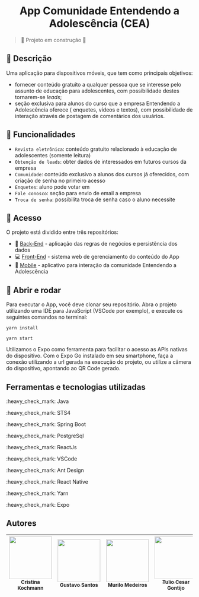 

<h1 align="center"> App 
Comunidade Entendendo a Adolescência (CEA) </h1>

> :construction: Projeto em construção :construction:

## :scroll: Descrição

Uma aplicação para dispositivos móveis, que tem como principais objetivos:
- fornecer conteúdo gratuito a qualquer pessoa que se interesse pelo assunto de educação para adolescentes, com possibilidade destes tornarem-se *leads*;
- seção exclusiva para alunos do curso que a empresa Entendendo a Adolescência oferece ( enquetes, vídeos e textos), com possibilidade de interação através de postagem de comentários dos usuários.

## :hammer: Funcionalidades

- `Revista eletrônica`: conteúdo gratuito relacionado à educação de adolescentes (somente leitura)
- `Obtenção de leads`: obter dados de interessados em futuros cursos da empresa
- `Comunidade`: conteúdo exclusivo a alunos dos cursos já oferecidos, com criação de senha no primeiro acesso
- `Enquetes`: aluno pode votar em 
- `Fale conosco`: seção para envio de email a empresa
- `Troca de senha`: possibilita troca de senha caso o aluno necessite

## :file_folder: Acesso

O projeto está dividido entre três repositórios:
- :floppy_disk: [Back-End](https://github.com/MurilloIDM/cea-back-end) - aplicação das regras de negócios e persistência dos dados
- :computer: [Front-End](https://github.com/MurilloIDM/cea-front-end) - sistema web de gerenciamento do conteúdo do App
- :iphone: [Mobile](https://github.com/MurilloIDM/cea-app) - aplicativo para interação da comunidade Entendendo a Adolescência



## :wrench: Abrir e rodar

Para executar o App, você deve clonar seu repositório. 
Abra o projeto utilizando uma IDE para JavaScript (VSCode por exemplo), e execute os seguintes comandos no terminal:

```
yarn install
```
```
yarn start
```

Utilizamos o Expo como ferramenta para facilitar o acesso as APIs nativas do dispositivo. Com o Expo Go instalado em seu smartphone, faça a conexão 
utilizando a url gerada na execução do projeto, ou utilize a câmera do dispositivo, apontando ao QR Code gerado.

## Ferramentas e tecnologias utilizadas

<p> :heavy_check_mark: Java </p>
<p> :heavy_check_mark: STS4 </p>
<p> :heavy_check_mark: Spring Boot </p>
<p> :heavy_check_mark: PostgreSql </p>
<p> :heavy_check_mark: ReactJs </p>
<p> :heavy_check_mark: VSCode </p>
<p> :heavy_check_mark: Ant Design </p>
<p> :heavy_check_mark: React Native </p>
<p> :heavy_check_mark: Yarn </p>
<p> :heavy_check_mark: Expo </p>


## Autores
| [<img src="https://avatars.githubusercontent.com/u/64175466?v=4" width=115><br><sub>Cristina Kochmann</sub>](https://github.com/CrisKoch) |  [<img src="https://avatars.githubusercontent.com/u/64824185?v=4" width=115><br><sub>Gustavo Santos</sub>](https://github.com/Gustavo780904) |  [<img src="https://avatars.githubusercontent.com/u/44484530?v=4" width=115><br><sub>Murilo Medeiros</sub>](https://github.com/MurilloIDM) |  [<img src="https://avatars.githubusercontent.com/u/64798940?v=4" width=115><br><sub>Tulio Cesar Gontijo</sub>](https://github.com/tcgontijo)
| :---: | :---: | :---: | :---: |


